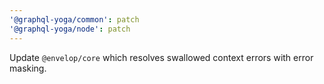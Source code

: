 ```yaml
---
'@graphql-yoga/common': patch
'@graphql-yoga/node': patch
---
```


Update `@envelop/core` which resolves swallowed context errors with error masking.
